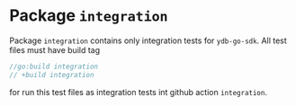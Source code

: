 # Package `integration`

Package `integration` contains only integration tests for `ydb-go-sdk`. All test files must have build tag
```go
//go:build integration
// +build integration
```
for run this test files as integration tests int github action `integration`.
